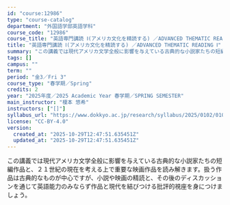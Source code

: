 ```yaml
---
id: "course:12986"
type: "course-catalog"
department: "外国語学部英語学科"
course_code: "12986"
course_title: "英語専門講読 Ⅰ(アメリカ文化を精読する) ／ADVANCED THEMATIC READING Ⅰ"
title: "英語専門講読 Ⅰ(アメリカ文化を精読する) ／ADVANCED THEMATIC READING Ⅰ"
summary: "この講義では現代アメリカ文学全般に影響を与えている古典的な小説家たちの短編作品と、２１世紀の現在を考える上で重要な映画作品を読み解きます。扱う作品は古典的なものが中心ですが、小説や映画の精読と、その後のディスカッションを通じて英語能力のみな…"
tags: []
campus: ""
term: ""
period: "金3／Fri 3"
course_type: "春学期／Spring"
credits: 2
year: "2025年度／2025 Academic Year 春学期／SPRING SEMESTER"
main_instructor: "榎本 悠希"
instructors: ["[]"]
syllabus_url: "https://www.dokkyo.ac.jp/research/syllabus/2025/0102/0102_12986_ja_JP.html"
license: "CC-BY-4.0"
version:
  created_at: "2025-10-29T12:47:51.635451Z"
  updated_at: "2025-10-29T12:47:51.635451Z"
---
```

この講義では現代アメリカ文学全般に影響を与えている古典的な小説家たちの短編作品と、２１世紀の現在を考える上で重要な映画作品を読み解きます。扱う作品は古典的なものが中心ですが、小説や映画の精読と、その後のディスカッションを通じて英語能力のみならず作品と現代を結びつける批評的視座を身につけましょう。
